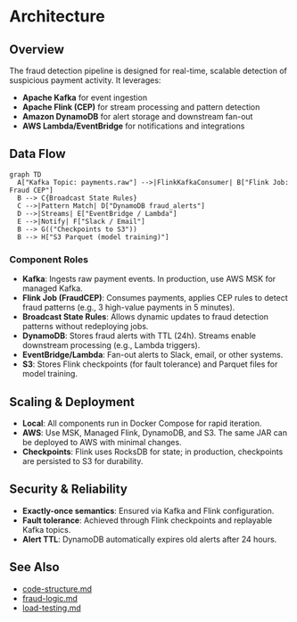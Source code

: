 # Architecture

## Overview

The fraud detection pipeline is designed for real-time, scalable detection of suspicious payment activity. It leverages:

- **Apache Kafka** for event ingestion
- **Apache Flink (CEP)** for stream processing and pattern detection
- **Amazon DynamoDB** for alert storage and downstream fan-out
- **AWS Lambda/EventBridge** for notifications and integrations

## Data Flow

```mermaid
graph TD
  A["Kafka Topic: payments.raw"] -->|FlinkKafkaConsumer| B["Flink Job: Fraud CEP"]
  B --> C{Broadcast State Rules}
  C -->|Pattern Match| D["DynamoDB fraud_alerts"]
  D -->|Streams| E["EventBridge / Lambda"]
  E -->|Notify| F["Slack / Email"]
  B --> G(("Checkpoints to S3"))
  B --> H["S3 Parquet (model training)"]
```

### Component Roles

- **Kafka**: Ingests raw payment events. In production, use AWS MSK for managed Kafka.
- **Flink Job (FraudCEP)**: Consumes payments, applies CEP rules to detect fraud patterns (e.g., 3 high-value payments in 5 minutes).
- **Broadcast State Rules**: Allows dynamic updates to fraud detection patterns without redeploying jobs.
- **DynamoDB**: Stores fraud alerts with TTL (24h). Streams enable downstream processing (e.g., Lambda triggers).
- **EventBridge/Lambda**: Fan-out alerts to Slack, email, or other systems.
- **S3**: Stores Flink checkpoints (for fault tolerance) and Parquet files for model training.

## Scaling & Deployment

- **Local**: All components run in Docker Compose for rapid iteration.
- **AWS**: Use MSK, Managed Flink, DynamoDB, and S3. The same JAR can be deployed to AWS with minimal changes.
- **Checkpoints**: Flink uses RocksDB for state; in production, checkpoints are persisted to S3 for durability.

## Security & Reliability

- **Exactly-once semantics**: Ensured via Kafka and Flink configuration.
- **Fault tolerance**: Achieved through Flink checkpoints and replayable Kafka topics.
- **Alert TTL**: DynamoDB automatically expires old alerts after 24 hours.

## See Also

- [code-structure.md](code-structure.md)
- [fraud-logic.md](fraud-logic.md)
- [load-testing.md](load-testing.md) 